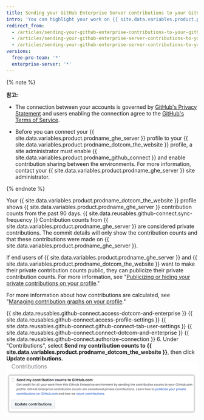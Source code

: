 ```yaml
---
title: Sending your GitHub Enterprise Server contributions to your GitHub.com profile
intro: 'You can highlight your work on {{ site.data.variables.product.prodname_ghe_server }} by sending the contribution counts to your {{ site.data.variables.product.prodname_dotcom_the_website }} profile.'
redirect_from:
  - /articles/sending-your-github-enterprise-contributions-to-your-github-com-profile/
  - /articles/sending-your-github-enterprise-server-contributions-to-your-github-com-profile
  - /articles/sending-your-github-enterprise-server-contributions-to-your-githubcom-profile
versions:
  free-pro-team: '*'
  enterprise-server: '*'
---
```


{% note %}

**참고:**
- The connection between your accounts is governed by <a href="/articles/github-privacy-statement/" class="dotcom-only">GitHub's Privacy Statement</a> and users enabling the connection agree to the <a href="/articles/github-terms-of-service/" class="dotcom-only">GitHub's Terms of Service</a>.

- Before you can connect your {{ site.data.variables.product.prodname_ghe_server }} profile to your {{ site.data.variables.product.prodname_dotcom_the_website }} profile, a site administrator must enable {{ site.data.variables.product.prodname_github_connect }} and enable contribution sharing between the environments. For more information, contact your {{ site.data.variables.product.prodname_ghe_server }} site administrator.

{% endnote %}

Your {{ site.data.variables.product.prodname_dotcom_the_website }} profile shows {{ site.data.variables.product.prodname_ghe_server }} contribution counts from the past 90 days. {{ site.data.reusables.github-connect.sync-frequency }} Contribution counts from {{ site.data.variables.product.prodname_ghe_server }} are considered private contributions. The commit details will only show the contribution counts and that these contributions were made on {{ site.data.variables.product.prodname_ghe_server }}.

If end users of {{ site.data.variables.product.prodname_ghe_server }} and {{ site.data.variables.product.prodname_dotcom_the_website }} want to make their private contribution counts public, they can publicize their private contribution counts. For more information, see "[Publicizing or hiding your private contributions on your profile](/articles/publicizing-or-hiding-your-private-contributions-on-your-profile/)."

For more information about how contributions are calculated, see "[Managing contribution graphs on your profile](/articles/managing-contribution-graphs-on-your-profile/)."

{{ site.data.reusables.github-connect.access-dotcom-and-enterprise }}
{{ site.data.reusables.github-connect.access-profile-settings }}
{{ site.data.reusables.github-connect.github-connect-tab-user-settings }}
{{ site.data.reusables.github-connect.connect-dotcom-and-enterprise }}
{{ site.data.reusables.github-connect.authorize-connection }}
6. Under "Contributions", select **Send my contribution counts to {{ site.data.variables.product.prodname_dotcom_the_website }}**, then click **Update contributions.** ![Send contributions checkbox and update contributions button](/assets/images/help/settings/send-and-update-contributions.png)
